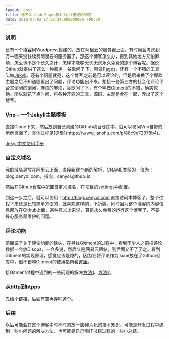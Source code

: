 ```yaml
---
layout: post
title: 基于Github Pages和Jekyll搭建的博客
date: 2018-07-02 17:30:24.000000000 +08:00
---
```


### 说明

已有一个[博客](https://cenyol.com)用Wordpress搭建的，放在阿里云的服务器上面，有时候会考虑到万一哪天没钱续费阿里云的服务器了，那这个博客怎么办，搬到其他地方又怕麻烦，怎么也不是个长久之计，怎样才能够无忧无虑永久免费的跑个博客呢。据说Github就提供了这么一种服务，谷歌问了下，叫做[Pages](https://help.github.com/categories/github-pages-basics)，还有一个不错的工具叫做[Jekyll](https://jekyllrb.com)。还有个问题就是，这个博客之前是可以评论的，但是后来换了个爆款主题之后不知道哪里出了问题，评论功能出不来。想接一些第三方的社会化评论平台又倒闭的倒闭，麻烦的麻烦，谷歌问了下，有个叫做[Gitment](https://github.com/imsun/gitment)的不错，确实惊艳。所以就花了点时间，将各种开源的工具、源码、主题组合在一起，弄出了这个博客。

### Vno - 一个Jekyll主题模板

直接Clone下来，然后放到自己刚建的Github项目仓库中，就可以访问Vno自带的示例页面了，具体过程见[这里}(https://www.jianshu.com/p/88c9e72978b4)。

[Jekyll中文使用手册](https://jekyllcn.com)

### 自定义域名

我的域名是放在阿里云上面，直接新建个新的解析，CNAME类型的，值为：blog.cenyol.com，指向：cenyol.github.io

然后在Github仓库中配置自定义域名，在项目的settings中配置。

到这一步之后，就可以使用：http://blog.cenyol.com 直接访问本博客了，整个过程下来还是比较简单方便的，就喜欢这样的，不折腾。同时因为整个博客的内容信息都放在Github上面，某种意义上来说，算是永久免费的运行这个博客了，不要操心服务器维护的问题。

### 评论功能

前面说了关于评论功能的缺失，在寻找Gitment的过程中，看到不少人之前把评论数据一会放Disqus，一会多说，然后又是网易云跟帖，到后面又不了了之。看到Gitment的实现原理，感觉应该是稳的，因为它将评论作为Issue放在了Github仓库中，很不错嘛Gitment的使用指南看[这里](https://imsun.net/posts/gitment-introduction)。

接Gitment过程中遇到的一些问题的解决[方法1](http://liujinkai.com/2017/10/24/gitment-pinglun-chajian)、[方法2](http://xichen.pub/2018/01/31/2018-01-31-gitment)。

### 从http到htpps

先给个[链接](https://imququ.com/post/letsencrypt-certificate.html)，后面有空再弄吧这个。

### 后续

以后可能会在这个博客中时不时的放一些碎片化的技术知识，可能是开发过程中遇到一些小问题的解决方法、也可能是自己看IT书籍过程的一些小总结。
